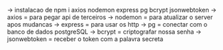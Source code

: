 -> instalacao de npm i axios nodemon express pg bcrypt jsonwebtoken
-> axios = para pegar api de terceiros 
-> nodemon = para atualizar o server apos mudancas 
-> express = para usar os http 
-> pg = conectar com o banco de dados postgreSQL
-> bcrypt = criptografar nossa senha
-> jsonwebtoken = receber o token com a palavra secreta

